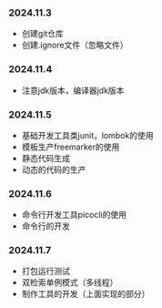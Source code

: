 ### 2024.11.3
+ 创建git仓库
+ 创建.ignore文件（忽略文件）
### 2024.11.4
+ 注意jdk版本，编译器jdk版本
### 2024.11.5
+ 基础开发工具类junit，lombok的使用
+ 模板生产freemarker的使用
+ 静态代码生成
+ 动态的代码的生产
### 2024.11.6
+ 命令行开发工具picocli的使用
+ 命令行的开发
### 2024.11.7
+ 打包运行测试
+ 双检索单例模式（多线程）
+ 制作工具的开发（上面实现的部分）
